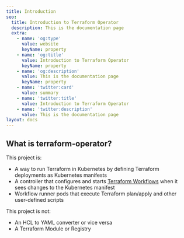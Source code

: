 ```yaml
---
title: Introduction
seo:
  title: Introduction to Terraform Operator
  description: This is the documentation page
  extra:
    - name: 'og:type'
      value: website
      keyName: property
    - name: 'og:title'
      value: Introduction to Terraform Operator
      keyName: property
    - name: 'og:description'
      value: This is the documentation page
      keyName: property
    - name: 'twitter:card'
      value: summary
    - name: 'twitter:title'
      value: Introduction to Terraform Operator
    - name: 'twitter:description'
      value: This is the documentation page
layout: docs
---
```


## What is terraform-operator?

This project is:

- A way to run Terraform in Kubernetes by defining Terraform deployments as Kubernetes manifests
- A controller that configures and starts [Terraform Workflows](architecture/workflow) when it sees changes to the Kubernetes manifest
- Workflow runner pods that execute Terraform plan/apply and other user-defined scripts

This project is not:

- An HCL to YAML converter or vice versa
- A Terraform Module or Registry